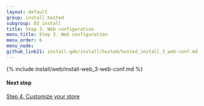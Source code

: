 ```yaml
---
layout: default
group: install_hosted
subgroup: 03_install
title: Step 3. Web configuration
menu_title: Step 3. Web configuration
menu_order: 6
menu_node: 
github_link21: install-gde/install/hosted/hosted_install_3_web-conf.md
---
```


{% include install/web/install-web_3-web-conf.md %}

#### Next step
<a href="{{ site.gdeurl21 }}install-gde/install/hosted/hosted_install_4_customize-store.html">Step 4. Customize your store</a>